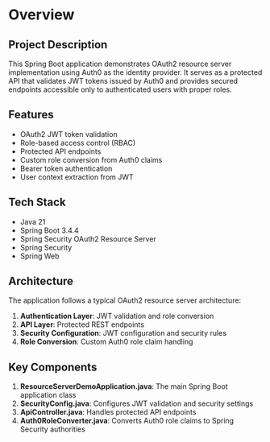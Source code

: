 # Overview

## Project Description

This Spring Boot application demonstrates OAuth2 resource server implementation using Auth0 as the identity provider. It serves as a protected API that validates JWT tokens issued by Auth0 and provides secured endpoints accessible only to authenticated users with proper roles.

## Features

- OAuth2 JWT token validation
- Role-based access control (RBAC)
- Protected API endpoints
- Custom role conversion from Auth0 claims
- Bearer token authentication
- User context extraction from JWT

## Tech Stack

- Java 21
- Spring Boot 3.4.4
- Spring Security OAuth2 Resource Server
- Spring Security
- Spring Web

## Architecture

The application follows a typical OAuth2 resource server architecture:

1. **Authentication Layer**: JWT validation and role conversion
2. **API Layer**: Protected REST endpoints
3. **Security Configuration**: JWT configuration and security rules
4. **Role Conversion**: Custom Auth0 role claim handling

## Key Components

1. **ResourceServerDemoApplication.java**: The main Spring Boot application class
2. **SecurityConfig.java**: Configures JWT validation and security settings
3. **ApiController.java**: Handles protected API endpoints
4. **Auth0RoleConverter.java**: Converts Auth0 role claims to Spring Security authorities
